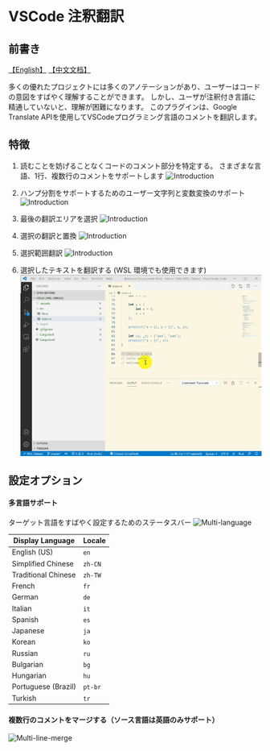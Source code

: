 # VSCode 注釈翻訳

## 前書き
[【English】](./README.md) [【中文文档】](../README.md)

多くの優れたプロジェクトには多くのアノテーションがあり、ユーザーはコードの意図をすばやく理解することができます。 しかし、ユーザが注釈付き言語に精通していないと、理解が困難になります。 このプラグインは、Google Translate APIを使用してVSCodeプログラミング言語のコメントを翻訳します。

## 特徴
1. 読むことを妨げることなくコードのコメント部分を特定する。 さまざまな言語、1行、複数行のコメントをサポートします
![Introduction](./image/ja/Introduction.gif)

2. ハンプ分割をサポートするためのユーザー文字列と変数変換のサポート
![Introduction](./image/cn/variable.gif)

3. 最後の翻訳エリアを選択
![Introduction](./image/cn/select.gif)

4. 選択の翻訳と置換
![Introduction](./image/translate-selections.gif)

5. 選択範囲翻訳
![Introduction](./image/cn/selection.gif)

6. 選択したテキストを翻訳する (WSL 環境でも使用できます)
![Introduction](./image/cn/translate_selected.gif)

## 設定オプション
#### 多言語サポート
ターゲット言語をすばやく設定するためのステータスバー
![Multi-language](./image/cn/status-bar.gif)

| Display Language    | Locale  |
| ------------------- | ------- |
| English (US)        | `en`    |
| Simplified Chinese  | `zh-CN` |
| Traditional Chinese | `zh-TW` |
| French              | `fr`    |
| German              | `de`    |
| Italian             | `it`    |
| Spanish             | `es`    |
| Japanese            | `ja`    |
| Korean              | `ko`    |
| Russian             | `ru`    |
| Bulgarian           | `bg`    |
| Hungarian           | `hu`    |
| Portuguese (Brazil) | `pt-br` |
| Turkish             | `tr`    |


#### 複数行のコメントをマージする（ソース言語は英語のみサポート）
![Multi-line-merge](./image/multi-line-merge.gif)
